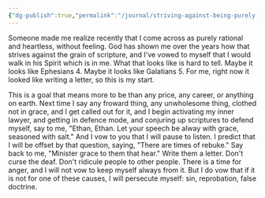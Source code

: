 ```yaml
---
{"dg-publish":true,"permalink":"/journal/striving-against-being-purely-rational-and-heartless/","tags":["sanctification","speech"],"created":"Dec 28, 2018, 9:40 AM"}
---
```



Someone made me realize recently that I come across as purely rational and heartless, without feeling. God has shown me over the years how that strives against the grain of scripture, and I've vowed to myself that I would walk in his Spirit which is in me. What that looks like is hard to tell. Maybe it looks like Ephesians 4. Maybe it looks like Galatians 5. For me, right now it looked like writing a letter, so this is my start.

This is a goal that means more to be than any price, any career, or anything on earth. Next time I say any froward thing, any unwholesome thing, clothed not in grace, and I get called out for it, and I begin activating my inner lawyer, and getting in defence mode, and conjuring up scriptures to defend myself, say to me, "Ethan, Ethan. Let your speech be alway with grace, seasoned with salt." And I vow to you that I will pause to listen. I predict that I will be offset by that question, saying, "There are times of rebuke." Say back to me, "Minister grace to them that hear." Write them a letter. Don't curse the deaf. Don't ridicule people to other people. There is a time for anger, and I will not vow to keep myself always from it. But I do vow that if it is not for one of these causes, I will persecute myself: sin, reprobation, false doctrine.